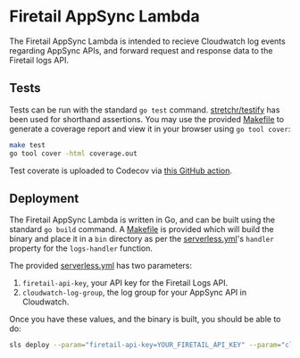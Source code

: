# Firetail AppSync Lambda

The Firetail AppSync Lambda is intended to recieve Cloudwatch log events regarding AppSync APIs, and forward request and response data to the Firetail logs API.



## Tests

Tests can be run with the standard `go test` command. [stretchr/testify](https://github.com/stretchr/testify) has been used for shorthand assertions. You may use the provided [Makefile](./Makefile) to generate a coverage report and view it in your browser using `go tool cover`:

```bash
make test
go tool cover -html coverage.out
```

Test coverate is uploaded to Codecov via [this GitHub action](./.github/workflows/codecov.yml).



## Deployment

The Firetail AppSync Lambda is written in Go, and can be built using the standard `go build` command. A [Makefile](./Makefile) is provided which will build the binary and place it in a `bin` directory as per the [serverless.yml](./serverless.yml)'s `handler` property for the `logs-handler` function.

The provided [serverless.yml](./serverless.yml) has two parameters:

1. `firetail-api-key`, your API key for the Firetail Logs API.
2. `cloudwatch-log-group`, the log group for your AppSync API in Cloudwatch.

Once you have these values, and the binary is built, you should be able to do:

```bash
sls deploy --param="firetail-api-key=YOUR_FIRETAIL_API_KEY" --param="cloudwatch-log-group=YOUR_CLOUDWATCH_LOG_GROUP"
```

